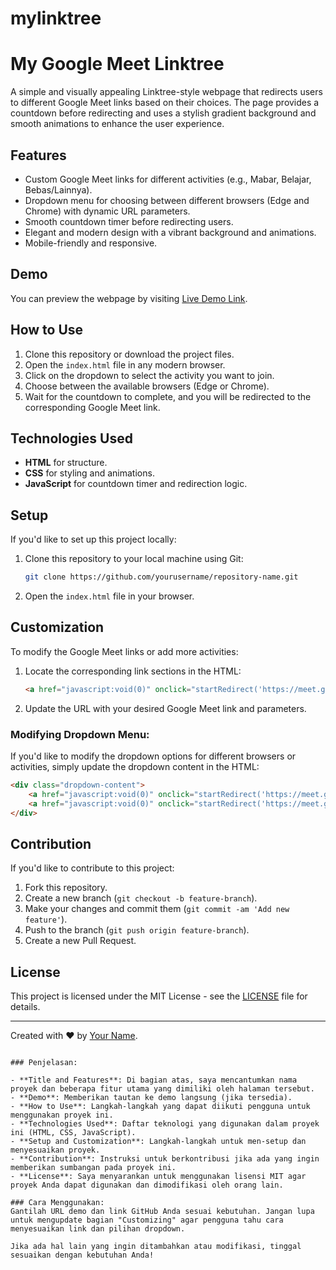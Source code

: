 # mylinktree

# My Google Meet Linktree

A simple and visually appealing Linktree-style webpage that redirects users to different Google Meet links based on their choices. The page provides a countdown before redirecting and uses a stylish gradient background and smooth animations to enhance the user experience.

## Features
- Custom Google Meet links for different activities (e.g., Mabar, Belajar, Bebas/Lainnya).
- Dropdown menu for choosing between different browsers (Edge and Chrome) with dynamic URL parameters.
- Smooth countdown timer before redirecting users.
- Elegant and modern design with a vibrant background and animations.
- Mobile-friendly and responsive.

## Demo

You can preview the webpage by visiting [Live Demo Link](#).

## How to Use

1. Clone this repository or download the project files.
2. Open the `index.html` file in any modern browser.
3. Click on the dropdown to select the activity you want to join.
4. Choose between the available browsers (Edge or Chrome).
5. Wait for the countdown to complete, and you will be redirected to the corresponding Google Meet link.

## Technologies Used
- **HTML** for structure.
- **CSS** for styling and animations.
- **JavaScript** for countdown timer and redirection logic.

## Setup

If you'd like to set up this project locally:

1. Clone this repository to your local machine using Git:
   ```bash
   git clone https://github.com/yourusername/repository-name.git
   ```
2. Open the `index.html` file in your browser.

## Customization

To modify the Google Meet links or add more activities:

1. Locate the corresponding link sections in the HTML:
   ```html
   <a href="javascript:void(0)" onclick="startRedirect('https://meet.google.com/your-link')">Join Mabar</a>
   ```
2. Update the URL with your desired Google Meet link and parameters.

### Modifying Dropdown Menu:
If you'd like to modify the dropdown options for different browsers or activities, simply update the dropdown content in the HTML:

```html
<div class="dropdown-content">
    <a href="javascript:void(0)" onclick="startRedirect('https://meet.google.com/your-link?authuser=4')">Edge</a>
    <a href="javascript:void(0)" onclick="startRedirect('https://meet.google.com/your-link?authuser=9')">Chrome</a>
</div>
```

## Contribution

If you'd like to contribute to this project:

1. Fork this repository.
2. Create a new branch (`git checkout -b feature-branch`).
3. Make your changes and commit them (`git commit -am 'Add new feature'`).
4. Push to the branch (`git push origin feature-branch`).
5. Create a new Pull Request.

## License

This project is licensed under the MIT License - see the [LICENSE](LICENSE) file for details.

---

Created with ❤️ by [Your Name](https://github.com/yourusername).
```

### Penjelasan:

- **Title and Features**: Di bagian atas, saya mencantumkan nama proyek dan beberapa fitur utama yang dimiliki oleh halaman tersebut.
- **Demo**: Memberikan tautan ke demo langsung (jika tersedia).
- **How to Use**: Langkah-langkah yang dapat diikuti pengguna untuk menggunakan proyek ini.
- **Technologies Used**: Daftar teknologi yang digunakan dalam proyek ini (HTML, CSS, JavaScript).
- **Setup and Customization**: Langkah-langkah untuk men-setup dan menyesuaikan proyek.
- **Contribution**: Instruksi untuk berkontribusi jika ada yang ingin memberikan sumbangan pada proyek ini.
- **License**: Saya menyarankan untuk menggunakan lisensi MIT agar proyek Anda dapat digunakan dan dimodifikasi oleh orang lain.

### Cara Menggunakan:
Gantilah URL demo dan link GitHub Anda sesuai kebutuhan. Jangan lupa untuk mengupdate bagian "Customizing" agar pengguna tahu cara menyesuaikan link dan pilihan dropdown.

Jika ada hal lain yang ingin ditambahkan atau modifikasi, tinggal sesuaikan dengan kebutuhan Anda!
